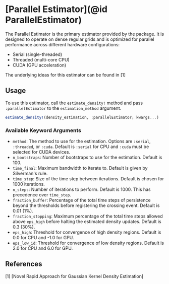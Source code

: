 # [Parallel Estimator](@id ParallelEstimator)

The Parallel Estimator is the primary estimator provided by the package. It is designed to operate on dense regular grids and is optimized for parallel performance across different hardware configurations:
- Serial (single-threaded)
- Threaded (multi-core CPU)
- CUDA (GPU acceleration)

The underlying ideas for this estimator can be found in [1]

## Usage

To use this estimator, call the `estimate_density!` method and pass `:parallelEstimator` to the `estimation_method` argument.

```julia
estimate_density!(density_estimation, :parallelEstimator; kwargs...)
```

### Available Keyword Arguments
- `method`: The method to use for the estimation. Options are `:serial`, `:threaded`, or `:cuda`. Default is `:serial` for CPU and `:cuda` must be selected for CUDA devices.
- `n_bootstraps`: Number of bootstraps to use for the estimation. Default is 100.
- `time_final`: Maximum bandwidth to iterate to. Default is given by Silverman's rule.
- `time_step`: Size of the time step between iterations. Default is chosen for 1000 iterations.
- `n_steps`: Number of iterations to perform. Default is 1000. This has precedence over `time_step`.
- `fraction_buffer`: Percentage of the total time steps of persistence beyond the thresholds before registering the crossing event. Default is 0.01 (1%).
- `fraction_stopping`: Maximum percentage of the total time steps allowed above `eps_high` before halting the estimated density updates. Default is 0.3 (30%).
- `eps_high`: Threshold for convergence of high density regions. Default is 0.0 for CPU and -1.0 for GPU.
- `eps_low_id`: Threshold for convergence of low density regions. Default is 2.0 for CPU and 6.0 for GPU.

## References

[1] [Novel Rapid Approach for Gaussian Kernel Density Estimation]
